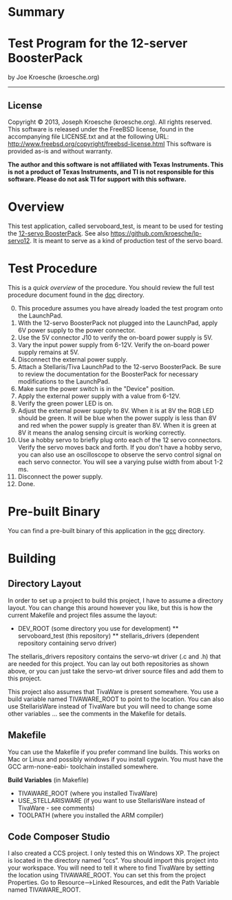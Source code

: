 Summary
=======

Test Program for the 12-server BoosterPack
==========================================
by Joe Kroesche (kroesche.org)

---

License
-------
Copyright &copy; 2013, Joseph Kroesche (kroesche.org).  All rights reserved.
This software is released under the FreeBSD license, found in the accompanying file LICENSE.txt and at the following URL:
  http://www.freebsd.org/copyright/freebsd-license.html
This software is provided as-is and without warranty.

**The author and this software is not affiliated with Texas Instruments.  This is not a product of Texas Instruments, and TI is not responsible for this software.  Please do not ask TI for support with this software.**

Overview
========
This test application, called servoboard_test, is meant to be used for testing the [12-servo BoosterPack](http://tronics.kroesche.org/servo-boosterpack.html).  See also https://github.com/kroesche/lp-servo12.  It is meant to serve as a kind of production test of the servo board.

Test Procedure
==============
This is a *quick overview* of the procedure.  You should review the full test procedure document found in the [doc](https://github.com/kroesche/servoboard_test/blob/master/doc) directory.

0. This procedure assumes you have already loaded the test program onto the LaunchPad.
1. With the 12-servo BoosterPack not plugged into the LaunchPad, apply 6V power supply to the power connector.
2. Use the 5V connector J10 to verify the on-board power supply is 5V.
3. Vary the input power supply from 6-12V.  Verify the on-board power supply remains at 5V.
4. Disconnect the external power supply.
5. Attach a Stellaris/Tiva LaunchPad to the 12-servo BoosterPack.  Be sure to review the documentation for the BoosterPack for necessary modifications to the LaunchPad.
6. Make sure the power switch is in the "Device" position.
7. Apply the external power supply with a value from 6-12V.
8. Verify the green power LED is on.
9. Adjust the external power supply to 8V.  When it is at 8V the RGB LED should be green.  It will be blue when the power supply is less than 8V and red when the power supply is greater than 8V.  When it is green at 8V it means the analog sensing circuit is working correctly.
10. Use a hobby servo to briefly plug onto each of the 12 servo connectors.  Verify the servo moves back and forth.  If you don't have a hobby servo, you can also use an oscilloscope to observe the servo control signal on each servo connector.  You will see a varying pulse width from about 1-2 ms.
11. Disconnect the power supply.
12. Done.

Pre-built Binary
================
You can find a pre-built binary of this application in the [gcc](https://github.com/kroesche/servoboard_test/tree/master/gcc) directory.

Building
========

Directory Layout
----------------
In order to set up a project to build this project, I have to assume a directory layout.  You can change this around however you like, but this is how the current Makefile and project files assume the layout:

* DEV_ROOT (some directory you use for development)
** servoboard_test (this repository)
** stellaris_drivers (dependent repository containing servo driver)

The stellaris_drivers repository contains the servo-wt driver (.c and .h) that are needed for this project.  You can lay out both repositories as shown above, or you can just take the servo-wt driver source files and add them to this project.

This project also assumes that TivaWare is present somewhere.  You use a build variable named TIVAWARE_ROOT to point to the location.  You can also use StellarisWare instead of TivaWare but you will need to change some other variables ... see the comments in the Makefile for details.

Makefile
--------
You can use the Makefile if you prefer command line builds.  This works on Mac or Linux and possibly windows if you install cygwin.  You must have the GCC arm-none-eabi- toolchain installed somewhere.

**Build Variables** (in Makefile)

* TIVAWARE_ROOT (where you installed TivaWare)
* USE_STELLARISWARE (if you want to use StellarisWare instead of TivaWare - see comments)
* TOOLPATH (where you installed the ARM compiler)

Code Composer Studio
--------------------
I also created a CCS project.  I only tested this on Windows XP.  The project is located in the directory named “ccs”.  You should import this project into your workspace.  You will need to tell it where to find TivaWare by setting the location using TIVAWARE_ROOT.  You can set this from the project Properties.  Go to Resource—>Linked Resources, and edit the Path Variable named TIVAWARE_ROOT.
